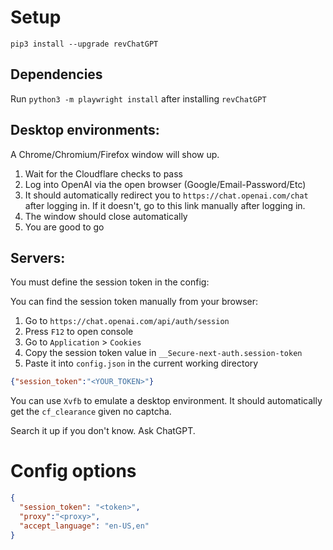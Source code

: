 # Setup
`pip3 install --upgrade revChatGPT`

## Dependencies
Run `python3 -m playwright install` after installing `revChatGPT`

## Desktop environments:
A Chrome/Chromium/Firefox window will show up.
1. Wait for the Cloudflare checks to pass
2. Log into OpenAI via the open browser (Google/Email-Password/Etc)
3. It should automatically redirect you to `https://chat.openai.com/chat` after logging in. If it doesn't, go to this link manually after logging in.
4. The window should close automatically
5. You are good to go

## Servers:
You must define the session token in the config:

You can find the session token manually from your browser:
1. Go to `https://chat.openai.com/api/auth/session`
2. Press `F12` to open console
3. Go to `Application` > `Cookies`
4. Copy the session token value in `__Secure-next-auth.session-token`
5. Paste it into `config.json` in the current working directory
```json
{"session_token":"<YOUR_TOKEN>"}
```

You can use `Xvfb` to emulate a desktop environment. It should automatically get the `cf_clearance` given no captcha.

Search it up if you don't know. Ask ChatGPT.


# Config options
```json
{
  "session_token": "<token>",
  "proxy":"<proxy>",
  "accept_language": "en-US,en"
}
```